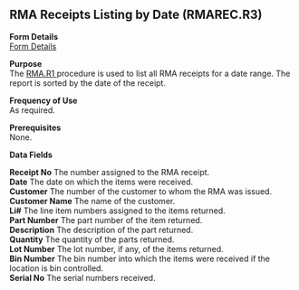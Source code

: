 ##  RMA Receipts Listing by Date (RMAREC.R3)

<PageHeader />

**Form Details**  
[ Form Details ](RMAREC-R3-1/README.md)   

**Purpose**  
The [ RMA.R1 ](../../../../rover/MRK-OVERVIEW/MRK-REPORT/RMA-R1/README.md) procedure is used to list all RMA receipts for a date range. The report is sorted by the date of the receipt. 

**Frequency of Use**  
As required.

**Prerequisites**  
None.

**Data Fields**

**Receipt No** The number assigned to the RMA receipt.  
**Date** The date on which the items were received.  
**Customer** The number of the customer to whom the RMA was issued.  
**Customer Name** The name of the customer.  
**Li#** The line item numbers assigned to the items returned.  
**Part Number** The part number of the item returned.  
**Description** The description of the part returned.  
**Quantity** The quantity of the parts returned.  
**Lot Number** The lot number, if any, of the items returned.  
**Bin Number** The bin number into which the items were received if the
location is bin controlled.  
**Serial No** The serial numbers received.  
  
<badge text= "Version 8.10.57" vertical="middle" />

<PageFooter />